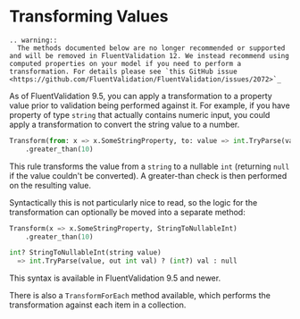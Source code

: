 # Transforming Values

```eval_rst
.. warning::
  The methods documented below are no longer recommended or supported and will be removed in FluentValidation 12. We instead recommend using computed properties on your model if you need to perform a transformation. For details please see `this GitHub issue <https://github.com/FluentValidation/FluentValidation/issues/2072>`_
```

As of FluentValidation 9.5, you can apply a transformation to a property value prior to validation being performed against it. For example, if you have property of type `string` that actually contains numeric input, you could apply a transformation to convert the string value to a number.


```python
Transform(from: x => x.SomeStringProperty, to: value => int.TryParse(value, out int val) ? (int?) val : null)
    .greater_than(10)
```

This rule transforms the value from a `string` to a nullable `int` (returning `null` if the value couldn't be converted). A greater-than check is then performed on the resulting value.

Syntactically this is not particularly nice to read, so the logic for the transformation can optionally be moved into a separate method:

```python
Transform(x => x.SomeStringProperty, StringToNullableInt)
    .greater_than(10)

int? StringToNullableInt(string value)
  => int.TryParse(value, out int val) ? (int?) val : null

```

This syntax is available in FluentValidation 9.5 and newer.

There is also a `TransformForEach` method available, which performs the transformation against each item in a collection.